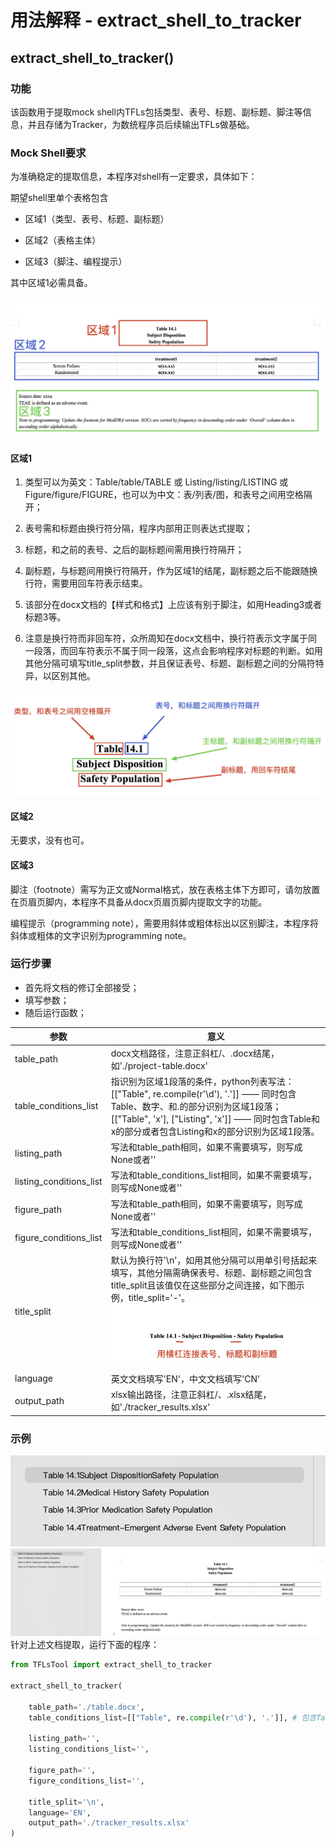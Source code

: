 # 用法解释 - extract_shell_to_tracker

## extract_shell_to_tracker()

### 功能

该函数用于提取mock shell内TFLs包括类型、表号、标题、副标题、脚注等信息，并且存储为Tracker，为数统程序员后续输出TFLs做基础。

### Mock Shell要求

为准确稳定的提取信息，本程序对shell有一定要求，具体如下：

期望shell里单个表格包含

* 区域1（类型、表号、标题、副标题）

* 区域2（表格主体）

* 区域3（脚注、编程提示）

其中区域1必需具备。

![pic1](./_static/pic1.jpg)


#### 区域1

1. 类型可以为英文：Table/table/TABLE 或 Listing/listing/LISTING 或 Figure/figure/FIGURE，也可以为中文：表/列表/图，和表号之间用空格隔开；

2. 表号需和标题由换行符分隔，程序内部用正则表达式提取；

3. 标题，和之前的表号、之后的副标题间需用换行符隔开；

4. 副标题，与标题间用换行符隔开，作为区域1的结尾，副标题之后不能跟随换行符，需要用回车符表示结束。

5. 该部分在docx文档的【样式和格式】上应该有别于脚注，如用Heading3或者标题3等。

6. 注意是换行符而非回车符，众所周知在docx文档中，换行符表示文字属于同一段落，而回车符表示不属于同一段落，这点会影响程序对标题的判断。如用其他分隔可填写title_split参数，并且保证表号、标题、副标题之间的分隔符特异，以区别其他。

![pic2](./_static/pic2.jpg)


#### 区域2

无要求，没有也可。

#### 区域3

脚注（footnote）需写为正文或Normal格式，放在表格主体下方即可，请勿放置在页眉页脚内，本程序不具备从docx页眉页脚内提取文字的功能。

编程提示（programming note），需要用斜体或粗体标出以区别脚注，本程序将斜体或粗体的文字识别为programming note。

### 运行步骤

* 首先将文档的修订全部接受；
* 填写参数；
* 随后运行函数；

| 参数                    | 意义                                                         |
| ----------------------- | ------------------------------------------------------------ |
| table_path              | docx文档路径，注意正斜杠/、.docx结尾，如'./project-table.docx' |
| table_conditions_list   | 指识别为区域1段落的条件，python列表写法：<br />[["Table", re.compile(r'\d'), '.']] —— 同时包含Table、数字、和.的部分识别为区域1段落；<br />[["Table", 'x'], ["Listing", 'x']] —— 同时包含Table和x的部分或者包含Listing和x的部分识别为区域1段落。 |
| listing_path            | 写法和table_path相同，如果不需要填写，则写成None或者''       |
| listing_conditions_list | 写法和table_conditions_list相同，如果不需要填写，则写成None或者'' |
| figure_path             | 写法和table_path相同，如果不需要填写，则写成None或者''       |
| figure_conditions_list  | 写法和table_conditions_list相同，如果不需要填写，则写成None或者'' |
| title_split             | 默认为换行符'\n'，如用其他分隔可以用单引号括起来填写，其他分隔需确保表号、标题、副标题之间包含title_split且该值仅在这些部分之间连接，如下图示例，title_split='-'。<br />![pic3](./_static/pic3.jpg) |
| language                | 英文文档填写'EN'，中文文档填写'CN'                           |
| output_path             | xlsx输出路径，注意正斜杠/、.xlsx结尾，如'./tracker_results.xlsx' |




### 示例

![pic4](./_static/pic4.jpg)
![pic5](./_static/pic5.jpg)
针对上述文档提取，运行下面的程序：

```python
from TFLsTool import extract_shell_to_tracker

extract_shell_to_tracker(

    table_path='./table.docx',
    table_conditions_list=[["Table", re.compile(r'\d'), '.']], # 包含Table、数字和.的部分识别为区域1提取
    
    listing_path='',
    listing_conditions_list='',
    
    figure_path='',
    figure_conditions_list='',

    title_split='\n',
    language='EN',
    output_path='./tracker_results.xlsx'
)
```

